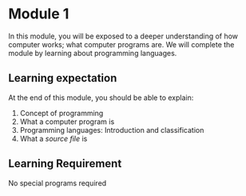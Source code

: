 # Module 1

In this module, you will be exposed to a deeper understanding of how computer
works; what computer programs are. We will complete the module by learning about
programming languages.

## Learning expectation

At the end of this module, you should be able to explain:

1. Concept of programming
2. What a computer program is
3. Programming languages: Introduction and classification
4. What a _source file_ is

## Learning Requirement

No special programs required

